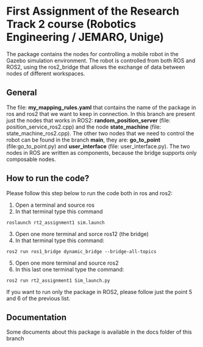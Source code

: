 # First Assignment of the Research Track 2 course (Robotics Engineering / JEMARO, Unige)

The package contains the nodes for controlling a mobile robot in the Gazebo simulation environment. The robot is controlled from both ROS and ROS2, using the ros2_bridge that allows the exchange of data between nodes of different workspaces.

## General  
The file: **my_mapping_rules.yaml** that contains the name of the package in ros and ros2 that we want to keep in connection. 
In this branch are present just the nodes that works in ROS2: **random_position_server** (file: position_service_ros2.cpp) and the node **state_machine** (file: state_machine_ros2.cpp). The other two nodes that we need to control the robot can be found in the branch **main**, they are: **go_to_point** (file:go_to_point.py) and **user_interface** (file: user_interface.py). The two nodes in ROS are written as components, because the bridge supports only composable nodes.

## How to run the code?

Please follow this step below to run the code both in ros and ros2:

1. Open a terminal and source ros
2. In that terminal type this command
```
roslaunch rt2_assignment1 sim.launch
```
3. Open one more terminal and sorce ros12 (the bridge)
4. In that terminal type this command:
```
ros2 run ros1_bridge dynamic_bridge --bridge-all-topics
```
5. Open one more terminal and source ros2
6. In this last one terminal type the command:
```
ros2 run rt2_assignment1 Sim_launch.py
```
If you want to run only the package in ROS2, please follow just the point 5 and 6 of the previous list. 

## Documentation
Some documents about this package is available in the docs folder of this branch
